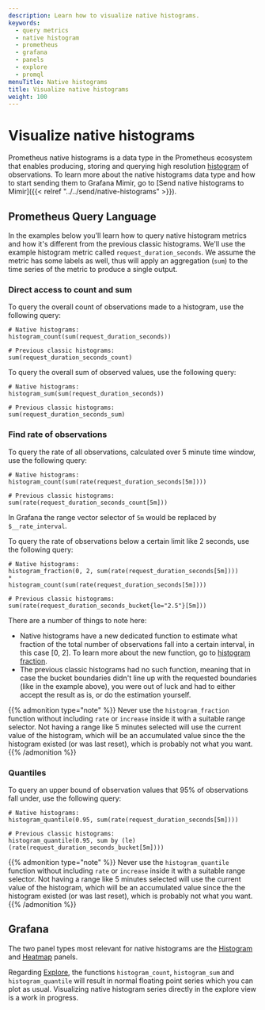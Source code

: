 ```yaml
---
description: Learn how to visualize native histograms.
keywords:
  - query metrics
  - native histogram
  - prometheus
  - grafana
  - panels
  - explore
  - promql
menuTitle: Native histograms
title: Visualize native histograms
weight: 100
---
```


# Visualize native histograms

Prometheus native histograms is a data type in the Prometheus ecosystem that enables producing, storing and querying high resolution [histogram](https://prometheus.io/docs/concepts/metric_types/#histogram) of observations. To learn more about the native histograms data type and how to start sending them to Grafana Mimir, go to [Send native histograms to Mimir]({{< relref "../../send/native-histograms" >}}).

## Prometheus Query Language

In the examples below you'll learn how to query native histogram metrics and how it's different from the previous classic histograms. We'll use the example histogram metric called `request_duration_seconds`. We assume the metric has some labels as well, thus will apply an aggregation (`sum`) to the time series of the metric to produce a single output.

### Direct access to count and sum

To query the overall count of observations made to a histogram, use the following query:

```PromQL
# Native histograms:
histogram_count(sum(request_duration_seconds))

# Previous classic histograms:
sum(request_duration_seconds_count)
```

To query the overall sum of observed values, use the following query:

```PromQL
# Native histograms:
histogram_sum(sum(request_duration_seconds))

# Previous classic histograms:
sum(request_duration_seconds_sum)
```

### Find rate of observations

To query the rate of all observations, calculated over 5 minute time window, use the following query:

```PromQL
# Native histograms:
histogram_count(sum(rate(request_duration_seconds[5m])))

# Previous classic histograms:
sum(rate(request_duration_seconds_count[5m]))
```

In Grafana the range vector selector of `5m` would be replaced by `$__rate_interval`.

To query the rate of observations below a certain limit like 2 seconds, use the following query:

```PromQL
# Native histograms:
histogram_fraction(0, 2, sum(rate(request_duration_seconds[5m])))
*
histogram_count(sum(rate(request_duration_seconds[5m])))

# Previous classic histograms:
sum(rate(request_duration_seconds_bucket{le="2.5"}[5m]))
```

There are a number of things to note here:

- Native histograms have a new dedicated function to estimate what fraction of the total number of observations fall into a certain interval, in this case [0, 2]. To learn more about the new function, go to [histogram fraction](https://prometheus.io/docs/prometheus/latest/querying/functions/#histogram_fraction).
- The previous classic histograms had no such function, meaning that in case the bucket boundaries didn't line up with the requested boundaries (like in the example above), you were out of luck and had to either accept the result as is, or do the estimation yourself.

{{% admonition type="note" %}}
Never use the `histogram_fraction` function without including `rate` or `increase` inside it with a suitable range selector. Not having a range like 5 minutes selected will use the current value of the histogram, which will be an accumulated value since the the histogram existed (or was last reset), which is probably not what you want.
{{% /admonition %}}

### Quantiles

To query an upper bound of observation values that 95% of observations fall under, use the following query:

```PromQL
# Native histograms:
histogram_quantile(0.95, sum(rate(request_duration_seconds[5m])))

# Previous classic histograms:
histogram_quantile(0.95, sum by (le) (rate(request_duration_seconds_bucket[5m])))
```

{{% admonition type="note" %}}
Never use the `histogram_quantile` function without including `rate` or `increase` inside it with a suitable range selector. Not having a range like 5 minutes selected will use the current value of the histogram, which will be an accumulated value since the the histogram existed (or was last reset), which is probably not what you want.
{{% /admonition %}}

## Grafana

The two panel types most relevant for native histograms are the [Histogram](/docs/grafana/latest/panels-visualizations/visualizations/histogram/) and [Heatmap](/docs/grafana/latest/panels-visualizations/visualizations/heatmap/) panels.

Regarding [Explore](/docs/grafana/latest/explore/), the functions `histogram_count`, `histogram_sum` and `histogram_quantile` will result in normal floating point series which you can plot as usual. Visualizing native histogram series directly in the explore view is a work in progress.
